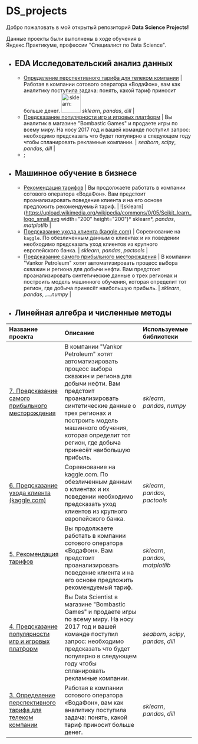 # DS_projects

Добро пожаловать в мой открытый репозиторий **Data Science Projects!**

Данные проекты были выполнены в ходе обучения в Яндекс.Практикуме, профессии "Специалист по Data Science". 

- ## EDA Исследовательский анализ данных
  
  - [Определение перспективного тарифа для телеком компании](DS_Project_3_Telecom) | Работая в компании сотового оператора «ВодаФон», вам как аналитику поступила задача: понять, какой тариф приносит больше денег.   <img src="https://emoji.slack-edge.com/T040HKJE3/sklearn/a7d005b31d981059.png" alt=":sklearn:" width="52" height="" /> *sklearn*, *pandas*, *dill* |
  - [Предсказание популярности игр и игровых платформ](DS_Project_4_Gaming_platforms) | Вы аналитик в магазине "Bombastic Games" и продаете игры по всему миру. На носу 2017 год и вашей команде поступил запрос: необходимо предсказать что будет популярно в следующем году чтобы спланировать рекламные компании. | *seaborn*, *scipy*, *pandas*, *dill* |
  -   ;
  
- ## Машинное обучение в бизнесе
  
  - [Рекомендация тарифов](DS_Project_5_Telecom_recommend) | Вы продолжаете работать в компании сотового оператора «ВодаФон». Вам предстоит проанализировать поведение клиента и на его основе предложить рекомендуемый тариф. | ![sklearn](https://upload.wikimedia.org/wikipedia/commons/0/05/Scikit_learn_logo_small.svg width="200" height="200")* sklearn*, *pandas*, *matplotlib* |
  - [Предсказание ухода клиента (kaggle.com)](DS_Project_6_Churn_prediction) | Cоревнование на `kaggle`. По обезличенным данным о клиентах и их поведении необходимо предсказать уход клиентов из крупного европейского банка. | *sklearn*, *pandas*, *pactools* |
  - [Предсказание самого прибыльного месторождения](DS_Project_7_Petroleum_prediction) | В компании "Vankor Petroleum" хотят автоматизировать процесс выбора скважин и региона для добычи нефти. Вам предстоит проанализировать синтетические данные о трех регионах и построить модель машинного обучения, которая определит тот регион, где добыча принесёт наибольшую прибыль. | *sklearn*, *pandas*, <img src="https://emoji.slack-edge.com/T040HKJE3/numpy/f7137898ffe818a9.png" alt=":numpy:" style="zoom:25%;" />*numpy* | 
  
- ## Линейная алгебра и численные методы


| Название проекта | Описание | Используемые библиотеки |
| :---------------------- | :---------------------- | :---------------------- |
| [7. Предсказание самого прибыльного месторождения](DS_Project_7_Petroleum_prediction) | В компании "Vankor Petroleum" хотят автоматизировать процесс выбора скважин и региона для добычи нефти. Вам предстоит проанализировать синтетические данные о трех регионах и построить модель машинного обучения, которая определит тот регион, где добыча принесёт наибольшую прибыль. | *sklearn*, *pandas*, *numpy* |
| [6. Предсказание ухода клиента (kaggle.com)](DS_Project_6_Churn_prediction) | Cоревнование на kaggle.com. По обезличенным данным о клиентах и их поведении необходимо предсказать уход клиентов из крупного европейского банка. | *sklearn*, *pandas*, *pactools* |
| [5. Рекомендация тарифов](DS_Project_5_Telecom_recommend) | Вы продолжаете работать в компании сотового оператора «ВодаФон». Вам предстоит проанализировать поведение клиента и на его основе предложить рекомендуемый тариф. | *sklearn*, *pandas*, *matplotlib* |
| [4. Предсказание популярности игр и игровых платформ](DS_Project_4_Gaming_platforms) | Вы Data Scientist в магазине "Bombastic Games" и продаете игры по всему миру. На носу 2017 год и вашей команде поступил запрос: необходимо предсказать что будет популярно в следующем году чтобы спланировать рекламные компании. | *seaborn*, *scipy*, *pandas*, *dill* |
| [3. Определение перспективного тарифа для телеком компании](DS_Project_3_Telecom) | Работая в компании сотового оператора «ВодаФон», вам как аналитику поступила задача: понять, какой тариф приносит больше денег. | *sklearn*, *pandas*, *dill* |
